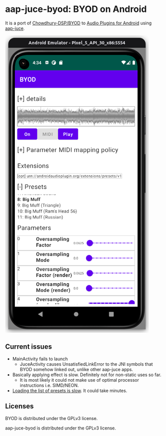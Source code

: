 # aap-juce-byod: BYOD on Android

It is a port of [Chowdhury-DSP/BYOD](https://github.com/Chowdhury-DSP/BYOD) to [Audio Plugins for Android](https://github.com/atsushieno/aap-core) using [aap-juce](https://github.com/atsushieno/aap-juce).

![aap-juce-byod on aaphostsample](docs/images/aap-juce-byod-sshot.png)

## Current issues

- MainActivity fails to launch
  - JuceActivity causes UnsatisfiedLinkError to the JNI symbols that BYOD somehow linked out, unlike other aap-juce apps.
- Basically applying effect is slow. Definitely not for non-static uses so far. 
  - It is most likely it could not make use of optimal processor instructions i.e. SIMD/NEON.
- [Loading the list of presets is slow](https://github.com/atsushieno/aap-juce/issues/34). It could take minutes.

## Licenses

BYOD is distributed under the GPLv3 license.

aap-juce-byod is distributed under the GPLv3 license.

